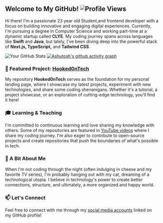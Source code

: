 ## Welcome to My GitHub! ![Profile Views](https://komarev.com/ghpvc/?username=AnnaH00k&color=blueviolet&style=flat-square)
Hi there! I'm a passionate 23 year old Student,and frontend developer with a focus on building innovative and engaging digital experiences. Currently, I'm pursuing a degree in Computer Science and working part-time at a dynamic startup called **CLYE**. My coding journey spans across languages like **Swift** and **Java**, but lately, I've been diving deep into the powerful stack of **Next.js, TypeScript,** and **Tailwind CSS**.

![Your GitHub Stats](https://github-readme-stats.vercel.app/api?username=AnnaH00k&show_icons=true&theme=radical) 
[![Ashutosh's github activity graph](https://github-readme-activity-graph.vercel.app/graph?username=AnnaH00k&theme=react-dark)](https://github.com/ashutosh00710/github-readme-activity-graph)

### 🚀 Featured Project: [Hooked0nTech](https://github.com/AnnaH00k/hooked0ntech)
My repository **Hooked0nTech** serves as the foundation for my personal landing page, where I showcase my latest projects, experiment with new technologies, and share some coding shenanigans. Whether it's a tutorial, a project showcase, or an exploration of cutting-edge technology, you'll find it here!

### 🎓 Learning & Teaching
I'm committed to continuous learning and love sharing my knowledge with others. Some of my repositories are featured in [YouTube videos](https://www.youtube.com/@hooked0nTech) where I share my coding journey. I'm also eager to contribute to open-source projects and create repositories that push the boundaries of what's possible in tech.

### 🎉 A Bit About Me
When I'm not coding through the night (often indulging in cheese and my favorite TV series), I'm probably hanging out with my cat, dreaming of a technological utopia. I believe in technology's power to create better connections, structure, and ultimately, a more organized and happy world.

### 📫 Let's Connect
Feel free to connect with me through my [social media accounts](https://github.com/AnnaH00k) linked on my GitHub profile!
